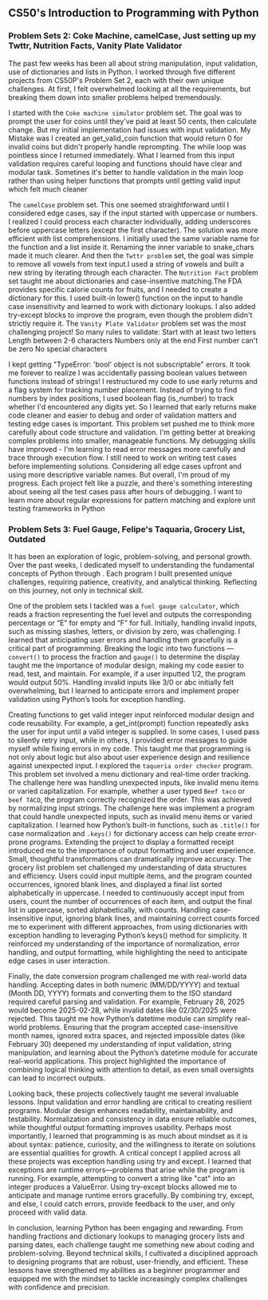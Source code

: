 ## CS50's Introduction to Programming with Python

### Problem Sets 2: Coke Machine, camelCase, Just setting up my Twttr, Nutrition Facts, Vanity Plate Validator

The past few weeks has been all about string manipulation, input validation, use of dictionaries and lists in Python. I worked through five different projects from CS50P's Problem Set 2, each with their own unique challenges. At first, I felt overwhelmed looking at all the requirements, but breaking them down into smaller problems helped tremendously.

I started with the `Coke machine simulator` problem set. The goal was to prompt the user for coins until they've paid at least 50 cents, then calculate change. But my initial implementation had issues with input validation. My Mistake was I created an get_valid_coin function that would return 0 for invalid coins but didn't properly handle reprompting. The while loop was pointless since I returned immediately. What I learned from this input validation requires careful looping and functions should have clear and modular task. Sometines it's better to handle validation in the main loop rather than using helper functions that prompts until getting valid input which felt much cleaner

The `camelCase` problem set. This one seemed straightforward until I considered edge cases, say if the input started with uppercase or numbers. I realized I could process each character individually, adding underscores before uppercase letters (except the first character). The solution was more efficient with list comprehensions. I initially used the same variable name for the function and a list inside it. Renaming the inner variable to snake_chars made it much clearer. And then the `Twttr problem` set, the goal was simple to remove all vowels from text input.I used a string of vowels and built a new string by iterating through each character. The `Nutrition Fact` problem set taught me about dictionaries and case-insentive matching.The FDA provides specific calorie counts for fruits, and I needed to create a dictionary for this. I used built-in lower() function on the input to handle case insensitivity and learned to work with dictionary lookups. I also added try-except blocks to improve the program, even though the problem didn't strictly require it. The `Vanity Plate Validator` problem set was the most challenging project! So many rules to validate: Start with at least two letters Length between 2-6 characters Numbers only at the end First number can't be zero No special characters

I kept getting "TypeError: 'bool' object is not subscriptable" errors. It took me forever to realize I was accidentally passing boolean values between functions instead of strings! I restructured my code to use early returns and a flag system for tracking number placement. Instead of trying to find numbers by index positions, I used boolean flag (is_number) to track whether I'd encountered any digits yet. So I learned that early returns make code cleaner and easier to debug and order of validation matters and testing edge cases is important. This problem set pushed me to think more carefully about code structure and validation. I'm getting better at breaking complex problems into smaller, manageable functions. My debugging skills have improved - I'm learning to read error messages more carefully and trace through execution flow. I still need to work on writing test cases before implementing solutions. Considering all edge cases upfront and using more descriptive variable names. But overall, I'm proud of my progress. Each project felt like a puzzle, and there's something interesting about seeing all the test cases pass after hours of debugging. I want to learn more about regular expressions for pattern matching and explore unit testing frameworks in Python

### Problem Sets 3: Fuel Gauge, Felipe's Taquaria, Grocery List, Outdated

It has been an exploration of logic, problem-solving, and personal growth. Over the past weeks, I dedicated myself to understanding the fundamental concepts of Python through . Each program I built presented unique challenges, requiring patience, creativity, and analytical thinking. Reflecting on this journey, not only in technical skill.

One of the problem sets I tackled was a `fuel gauge calculator`, which reads a fraction representing the fuel level and outputs the corresponding percentage or “E” for empty and “F” for full. Initially, handling invalid inputs, such as missing slashes, letters, or division by zero, was challenging. I learned that anticipating user errors and handling them gracefully is a critical part of programming. Breaking the logic into two functions — `convert()` to process the fraction and `gauge()` to determine the display taught me the importance of modular design, making my code easier to read, test, and maintain. For example, if a user inputted 1/2, the program would output 50%. Handling invalid inputs like 3/0 or abc initially felt overwhelming, but I learned to anticipate errors and implement proper validation using Python’s tools for exception handling.

Creating functions to get valid integer input reinforced modular design and code reusability. For example, a get_int(prompt) function repeatedly asks the user for input until a valid integer is supplied. In some cases, I used pass to silently retry input, while in others, I provided error messages to guide myself while fixing errors in my code. This taught me that programming is not only about logic but also about user experience design and resilience against unexpected input. I explored the `taqueria order checker` program. This problem set involved a menu dictionary and real-time order tracking. The challenge here was handling unexpected inputs, like invalid menu items or varied capitalization. For example, whether a user typed `Beef taco` or `beef TACO`, the program correctly recognized the order. This was achieved by normalizing input strings. The challenge here was implement a program that could handle unexpected inputs, such as invalid menu items or varied capitalization. I learned how Python’s built-in functions, such as `.title()` for case normalization and `.keys()` for dictionary access can help create error-prone programs. Extending the project to display a formatted receipt introduced me to the importance of output formatting and user experience. Small, thoughtful transformations can dramatically improve accuracy. The grocery list problem set challenged my understanding of data structures and efficiency. Users could input multiple items, and the program counted occurrences, ignored blank lines, and displayed a final list sorted alphabetically in uppercase. I needed to continuously accept input from users, count the number of occurrences of each item, and output the final list in uppercase, sorted alphabetically, with counts. Handling case-insensitive input, ignoring blank lines, and maintaining correct counts forced me to experiment with different approaches, from using dictionaries with exception handling to leveraging Python’s keys() method for simplicity. It reinforced my understanding of the importance of normalization, error handling, and output formatting, while highlighting the need to anticipate edge cases in user interaction.

Finally, the date conversion program challenged me with real-world data handling. Accepting dates in both numeric (MM/DD/YYYY) and textual (Month DD, YYYY) formats and converting them to the ISO standard required careful parsing and validation. For example, February 28, 2025 would become 2025-02-28, while invalid dates like 02/30/2025 were rejected. This taught me how Python’s datetime module can simplify real-world problems. Ensuring that the program accepted case-insensitive month names, ignored extra spaces, and rejected impossible dates (like February 30) deepened my understanding of input validation, string manipulation, and learning about the Python’s datetime module for accurate real-world applications. This project highlighted the importance of combining logical thinking with attention to detail, as even small oversights can lead to incorrect outputs.

Looking back, these projects collectively taught me several invaluable lessons. Input validation and error handling are critical to creating resilient programs. Modular design enhances readability, maintainability, and testability. Normalization and consistency in data ensure reliable outcomes, while thoughtful output formatting improves usability. Perhaps most importantly, I learned that programming is as much about mindset as it is about syntax: patience, curiosity, and the willingness to iterate on solutions are essential qualities for growth. A critical concept I applied across all these projects was exception handling using try and except. I learned that exceptions are runtime errors—problems that arise while the program is running. For example, attempting to convert a string like "cat" into an integer produces a ValueError. Using try-except blocks allowed me to anticipate and manage runtime errors gracefully. By combining try, except, and else, I could catch errors, provide feedback to the user, and only proceed with valid data.

In conclusion, learning Python has been engaging and rewarding. From handling fractions and dictionary lookups to managing grocery lists and parsing dates, each challenge taught me something new about coding and problem-solving. Beyond technical skills, I cultivated a disciplined approach to designing programs that are robust, user-friendly, and efficient. These lessons have strengthened my abilities as a beginner programmer and equipped me with the mindset to tackle increasingly complex challenges with confidence and precision.

